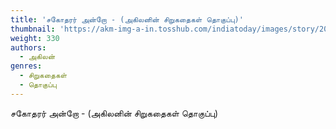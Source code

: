 ```yaml
---
title: 'சகோதரர் அன்றோ - (அகிலனின் சிறுகதைகள் தொகுப்பு)'
thumbnail: 'https://akm-img-a-in.tosshub.com/indiatoday/images/story/201911/saffron-770x433.jpeg?NbdQ1v2j67d5MD8B8kZ1Vck7M6rseCRO'
weight: 330
authors:
  - அகிலன்
genres:
  - சிறுகதைகள்
  - தொகுப்பு
---
```


சகோதரர் அன்றோ - (அகிலனின் சிறுகதைகள் தொகுப்பு)